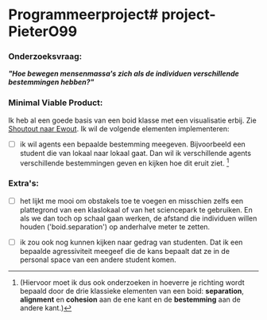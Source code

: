 # Programmeerproject# project-PieterO99

### Onderzoeksvraag: 
***"Hoe bewegen mensenmassa's zich als de individuen verschillende bestemmingen hebben?"***

### Minimal Viable Product:
Ik heb al een goede basis van een boid klasse met een visualisatie erbij. Zie [Shoutout naar Ewout](https://github.com/projectmesa/mesa/tree/main/examples/boid_flockers).
Ik wil de volgende elementen implementeren:
- [ ] ik wil agents een bepaalde bestemming meegeven. Bijvoorbeeld een student die van lokaal naar lokaal gaat. Dan wil ik verschillende agents verschillende bestemmingen geven en kijken hoe dit eruit ziet. [^1]

### Extra's:
- [ ] het lijkt me mooi om obstakels toe te voegen en misschien zelfs een plattegrond van een klaslokaal of van het sciencepark te gebruiken. En als we dan toch op schaal gaan werken, de afstand die individuen willen houden ('boid.separation') op anderhalve meter te zetten.

- [ ] ik zou ook nog kunnen kijken naar gedrag van studenten. Dat ik een bepaalde agressiviteit meegeef die de kans bepaalt dat ze in de personal space van een andere student komen.


[^1]: (Hiervoor moet ik dus ook onderzoeken in hoeverre je richting wordt bepaald door de drie klassieke elementen van een boid: **separation**, **alignment** en **cohesion** aan de ene kant en de **bestemming** aan de andere kant.)
